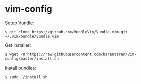 # vim-config

Setup Vundle:
```
$ git clone https://github.com/VundleVim/Vundle.vim.git ~/.vim/bundle/Vundle.vim
```

Get installer:

```
$ wget -O https://raw.githubusercontent.com/barantaran/vim-config/master/install.sh
```

Install bundles:
```
$ sudo ./install.sh
```
